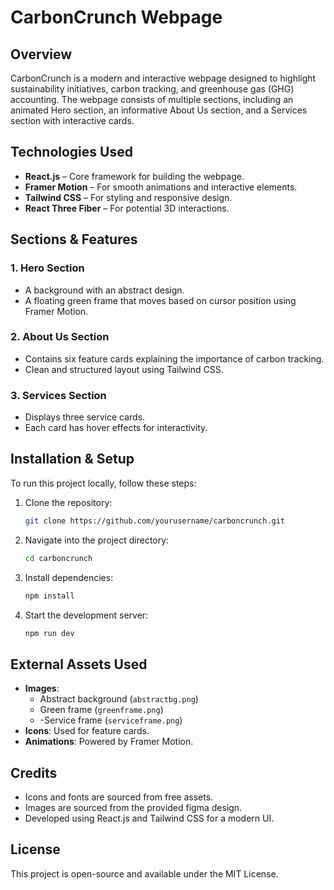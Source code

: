# CarbonCrunch Webpage

## Overview
CarbonCrunch is a modern and interactive webpage designed to highlight sustainability initiatives, carbon tracking, and greenhouse gas (GHG) accounting. The webpage consists of multiple sections, including an animated Hero section, an informative About Us section, and a Services section with interactive cards.

## Technologies Used
- **React.js** – Core framework for building the webpage.
- **Framer Motion** – For smooth animations and interactive elements.
- **Tailwind CSS** – For styling and responsive design.
- **React Three Fiber** – For potential 3D interactions.

## Sections & Features

### 1. Hero Section
- A background with an abstract design.
- A floating green frame that moves based on cursor position using Framer Motion.

### 2. About Us Section
- Contains six feature cards explaining the importance of carbon tracking.
- Clean and structured layout using Tailwind CSS.

### 3. Services Section
- Displays three service cards.
- Each card has hover effects for interactivity.

## Installation & Setup
To run this project locally, follow these steps:

1. Clone the repository:
   ```sh
   git clone https://github.com/yourusername/carboncrunch.git
   ```
2. Navigate into the project directory:
   ```sh
   cd carboncrunch
   ```
3. Install dependencies:
   ```sh
   npm install
   ```
4. Start the development server:
   ```sh
   npm run dev
   ```

## External Assets Used
- **Images**:
  - Abstract background (`abstractbg.png`)
  - Green frame (`greenframe.png`)
  - -Service frame (`serviceframe.png`)
- **Icons**: Used for feature cards.
- **Animations**: Powered by Framer Motion.

## Credits
- Icons and fonts are sourced from free assets.
- Images are sourced from the provided figma design.
- Developed using React.js and Tailwind CSS for a modern UI.

## License
This project is open-source and available under the MIT License.

